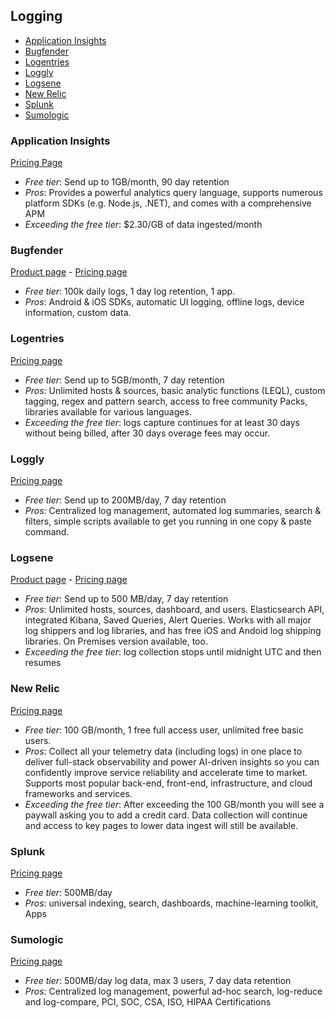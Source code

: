 ## Logging

<!-- TOC depthFrom:2 -->

- [Application Insights](#application-insights)
- [Bugfender](#bugfender)
- [Logentries](#logentries)
- [Loggly](#loggly)
- [Logsene](#logsene)
- [New Relic](#new-relic)
- [Splunk](#splunk)
- [Sumologic](#sumologic)

<!-- /TOC -->

### Application Insights

[Pricing Page](https://azure.microsoft.com/en-us/pricing/details/application-insights/)

- *Free tier*: Send up to 1GB/month, 90 day retention
- *Pros*: Provides a powerful analytics query language, supports numerous platform SDKs (e.g. Node.js, .NET), and comes with a comprehensive APM
- *Exceeding the free tier*: $2.30/GB of data ingested/month

### Bugfender

[Product page](https://bugfender.com/) - [Pricing page](https://bugfender.com/pricing)

- *Free tier*: 100k daily logs, 1 day log retention, 1 app.
- *Pros*: Android & iOS SDKs, automatic UI logging, offline logs, device information, custom data.

### Logentries

[Pricing page](https://logentries.com/pricing/)

- *Free tier*: Send up to 5GB/month, 7 day retention
- *Pros*: Unlimited hosts & sources, basic analytic functions (LEQL), custom tagging, regex and pattern search, access to free community Packs, libraries available for various languages.
- *Exceeding the free tier*: logs capture continues for at least 30 days without being billed, after 30 days overage fees may occur.

### Loggly

[Pricing page](https://www.loggly.com/plans-and-pricing/)

- *Free tier*: Send up to 200MB/day, 7 day retention
- *Pros*: Centralized log management, automated log summaries, search & filters, simple scripts available to get you running in one copy & paste command.

### Logsene

[Product page](https://sematext.com/logsene/) - [Pricing page](https://sematext.com/logsene/#plans-and-pricing)

- *Free tier*: Send up to 500 MB/day, 7 day retention
- *Pros*: Unlimited hosts, sources, dashboard, and users. Elasticsearch API, integrated Kibana, Saved Queries, Alert Queries. Works with all major log shippers and log libraries, and has free iOS and Andoid log shipping libraries. On Premises version available, too.
- *Exceeding the free tier*: log collection stops until midnight UTC and then resumes

### New Relic

[Pricing page](https://newrelic.com/pricing)

- *Free tier*: 100 GB/month, 1 free full access user, unlimited free basic users.
- *Pros*: Collect all your telemetry data (including logs) in one place to deliver full-stack observability and power AI-driven insights so you can confidently improve service reliability and accelerate time to market. Supports most popular back-end, front-end, infrastructure, and cloud frameworks and services.
- *Exceeding the free tier*: After exceeding the 100 GB/month you will see a paywall asking you to add a credit card. Data collection will continue and access to key pages to lower data ingest will still be available.

### Splunk

[Pricing page](https://www.splunk.com/en_us/products/splunk-enterprise/free-vs-enterprise.html)

- *Free tier*: 500MB/day
- *Pros*: universal indexing, search, dashboards, machine-learning toolkit, Apps

### Sumologic

[Pricing page](https://www.sumologic.com/pricing/)

- *Free tier*: 500MB/day log data, max 3 users, 7 day data retention
- *Pros*: Centralized log management, powerful ad-hoc search, log-reduce and log-compare, PCI, SOC, CSA, ISO, HIPAA Certifications
